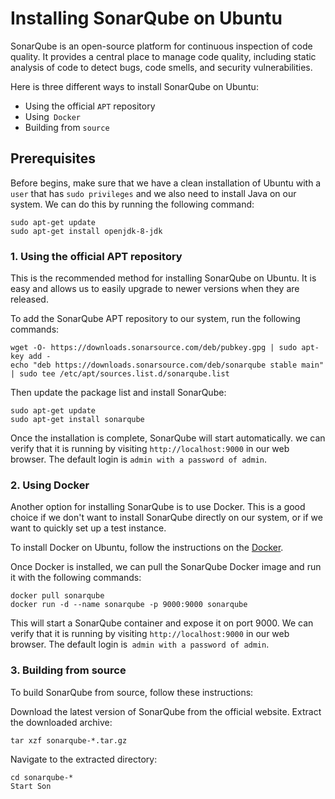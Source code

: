# Installing SonarQube on Ubuntu

SonarQube is an open-source platform for continuous inspection of code quality. It provides a central place to manage code quality, including static analysis of code to detect bugs, code smells, and security vulnerabilities.

Here is three different ways to install SonarQube on Ubuntu:

- Using the official `APT` repository
- Using` Docker`
- Building from `source
`
## Prerequisites

Before begins, make sure that we have a clean installation of Ubuntu with a `user` that has `sudo privileges` and we also need to install Java on our system. We can do this by running the following command:

```Copy code
sudo apt-get update
sudo apt-get install openjdk-8-jdk
```
### 1. Using the official APT repository

This is the recommended method for installing SonarQube on Ubuntu. It is easy and allows us to easily upgrade to newer versions when they are released.

To add the SonarQube APT repository to our system, run the following commands:
```
wget -O- https://downloads.sonarsource.com/deb/pubkey.gpg | sudo apt-key add -
echo "deb https://downloads.sonarsource.com/deb/sonarqube stable main" | sudo tee /etc/apt/sources.list.d/sonarqube.list
```

Then update the package list and install SonarQube:
```
sudo apt-get update
sudo apt-get install sonarqube
```
Once the installation is complete, SonarQube will start automatically. we can verify that it is running by visiting `http://localhost:9000` in our web browser. The default login is `admin with a password of admin`.

### 2. Using Docker

Another option for installing SonarQube is to use Docker. This is a good choice if we don't want to install SonarQube directly on our system, or if we want to quickly set up a test instance.

To install Docker on Ubuntu, follow the instructions on the [Docker](https://github.com/comrider/jenkins-pipelines/blob/main/installation%20notes/Docker.MD).

Once Docker is installed, we can pull the SonarQube Docker image and run it with the following commands:

```
docker pull sonarqube
docker run -d --name sonarqube -p 9000:9000 sonarqube
```
This will start a SonarQube container and expose it on port 9000. We can verify that it is running by visiting `http://localhost:9000` in our web browser. The default login is` admin with a password of admin`.

### 3. Building from source

 To build SonarQube from source, follow these instructions:

Download the latest version of SonarQube from the official website.
Extract the downloaded archive:

```
tar xzf sonarqube-*.tar.gz
```

Navigate to the extracted directory:

```
cd sonarqube-*
Start Son
```